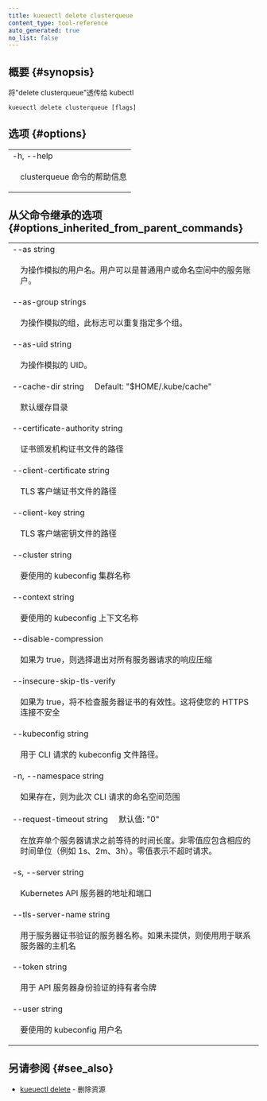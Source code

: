```yaml
---
title: kueuectl delete clusterqueue
content_type: tool-reference
auto_generated: true
no_list: false
---
```


## 概要 {#synopsis}


将"delete clusterqueue"透传给 kubectl

```
kueuectl delete clusterqueue [flags]
```


## 选项 {#options}


<table style="width: 100%; table-layout: fixed;">
    <colgroup>
        <col span="1" style="width: 10px;" />
        <col span="1" />
    </colgroup>
    <tbody>
    <tr>
        <td colspan="2">-h, --help</td>
    </tr>
    <tr>
        <td></td>
        <td style="line-height: 130%; word-wrap: break-word;">
            <p>clusterqueue 命令的帮助信息</p>
        </td>
    </tr>
    </tbody>
</table>



## 从父命令继承的选项 {#options_inherited_from_parent_commands}
<table style="width: 100%; table-layout: fixed;">
    <colgroup>
        <col span="1" style="width: 10px;" />
        <col span="1" />
    </colgroup>
    <tbody>
    <tr>
        <td colspan="2">--as string</td>
    </tr>
    <tr>
        <td></td>
        <td style="line-height: 130%; word-wrap: break-word;">
            <p>为操作模拟的用户名。用户可以是普通用户或命名空间中的服务账户。</p>
        </td>
    </tr>
    <tr>
        <td colspan="2">--as-group strings</td>
    </tr>
    <tr>
        <td></td>
        <td style="line-height: 130%; word-wrap: break-word;">
            <p>为操作模拟的组，此标志可以重复指定多个组。</p>
        </td>
    </tr>
    <tr>
        <td colspan="2">--as-uid string</td>
    </tr>
    <tr>
        <td></td>
        <td style="line-height: 130%; word-wrap: break-word;">
            <p>为操作模拟的 UID。</p>
        </td>
    </tr>
    <tr>
        <td colspan="2">--cache-dir string&nbsp;&nbsp;&nbsp;&nbsp;&nbsp;Default: &#34;$HOME/.kube/cache&#34;</td>
    </tr>
    <tr>
        <td></td>
        <td style="line-height: 130%; word-wrap: break-word;">
            <p>默认缓存目录</p>
        </td>
    </tr>
    <tr>
        <td colspan="2">--certificate-authority string</td>
    </tr>
    <tr>
        <td></td>
        <td style="line-height: 130%; word-wrap: break-word;">
            <p>证书颁发机构证书文件的路径</p>
        </td>
    </tr>
    <tr>
        <td colspan="2">--client-certificate string</td>
    </tr>
    <tr>
        <td></td>
        <td style="line-height: 130%; word-wrap: break-word;">
            <p>TLS 客户端证书文件的路径</p>
        </td>
    </tr>
    <tr>
        <td colspan="2">--client-key string</td>
    </tr>
    <tr>
        <td></td>
        <td style="line-height: 130%; word-wrap: break-word;">
            <p>TLS 客户端密钥文件的路径</p>
        </td>
    </tr>
    <tr>
        <td colspan="2">--cluster string</td>
    </tr>
    <tr>
        <td></td>
        <td style="line-height: 130%; word-wrap: break-word;">
            <p>要使用的 kubeconfig 集群名称</p>
        </td>
    </tr>
    <tr>
        <td colspan="2">--context string</td>
    </tr>
    <tr>
        <td></td>
        <td style="line-height: 130%; word-wrap: break-word;">
            <p>要使用的 kubeconfig 上下文名称</p>
        </td>
    </tr>
    <tr>
        <td colspan="2">--disable-compression</td>
    </tr>
    <tr>
        <td></td>
        <td style="line-height: 130%; word-wrap: break-word;">
            <p>如果为 true，则选择退出对所有服务器请求的响应压缩</p>
        </td>
    </tr>
    <tr>
        <td colspan="2">--insecure-skip-tls-verify</td>
    </tr>
    <tr>
        <td></td>
        <td style="line-height: 130%; word-wrap: break-word;">
            <p>如果为 true，将不检查服务器证书的有效性。这将使您的 HTTPS 连接不安全</p>
        </td>
    </tr>
    <tr>
        <td colspan="2">--kubeconfig string</td>
    </tr>
    <tr>
        <td></td>
        <td style="line-height: 130%; word-wrap: break-word;">
            <p>用于 CLI 请求的 kubeconfig 文件路径。</p>
        </td>
    </tr>
    <tr>
        <td colspan="2">-n, --namespace string</td>
    </tr>
    <tr>
        <td></td>
        <td style="line-height: 130%; word-wrap: break-word;">
            <p>如果存在，则为此次 CLI 请求的命名空间范围</p>
        </td>
    </tr>
    <tr>
        <td colspan="2">--request-timeout string&nbsp;&nbsp;&nbsp;&nbsp;&nbsp;默认值: &#34;0&#34;</td>
    </tr>
    <tr>
        <td></td>
        <td style="line-height: 130%; word-wrap: break-word;">
            <p>在放弃单个服务器请求之前等待的时间长度。非零值应包含相应的时间单位（例如 1s、2m、3h）。零值表示不超时请求。</p>
        </td>
    </tr>
    <tr>
        <td colspan="2">-s, --server string</td>
    </tr>
    <tr>
        <td></td>
        <td style="line-height: 130%; word-wrap: break-word;">
            <p>Kubernetes API 服务器的地址和端口</p>
        </td>
    </tr>
    <tr>
        <td colspan="2">--tls-server-name string</td>
    </tr>
    <tr>
        <td></td>
        <td style="line-height: 130%; word-wrap: break-word;">
            <p>用于服务器证书验证的服务器名称。如果未提供，则使用用于联系服务器的主机名</p>
        </td>
    </tr>
    <tr>
        <td colspan="2">--token string</td>
    </tr>
    <tr>
        <td></td>
        <td style="line-height: 130%; word-wrap: break-word;">
            <p>用于 API 服务器身份验证的持有者令牌</p>
        </td>
    </tr>
    <tr>
        <td colspan="2">--user string</td>
    </tr>
    <tr>
        <td></td>
        <td style="line-height: 130%; word-wrap: break-word;">
            <p>要使用的 kubeconfig 用户名</p>
        </td>
    </tr>
    </tbody>
</table>



## 另请参阅 {#see_also}

* [kueuectl delete](../) - 删除资源

